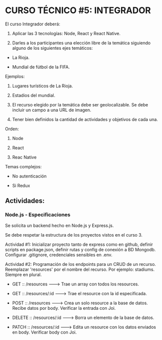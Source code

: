 
# CURSO TÉCNICO #5: INTEGRADOR


El curso Integrador deberá:

1.  Aplicar las 3 tecnologías: Node, React y React Native.
    
2.  Darles a los participantes una elección libre de la temática siguiendo alguno de los siguientes ejes temáticos:
    

-   La Rioja.
    
-   Mundial de fútbol de la FIFA.
    

Ejemplos:

1.  Lugares turísticos de La Rioja.
    
2.  Estadios del mundial.
    

3.  El recurso elegido por la temática debe ser geolocalizable. Se debe incluir un campo a una URL de imagen.
    
4.  Tener bien definidos la cantidad de actividades y objetivos de cada una.
    
  

Orden:

1.  Node
    
2.  React
    
3.  Reac Native
    

  

Temas complejos:

-   No autenticación
    
-   Si Redux
    

  
  
  

## Actividades:

### Node.js - Especificaciones

Se solicita un backend hecho en Node.js y Express.js.

Se debe respetar la estructura de los proyectos vistos en el curso 3.

  
  

Actividad #1: Inicializar proyecto tanto de express como en github, definir scripts en package.json, definir rutas y config de conexión a BD Mongodb. Configurar .gitignore, credenciales sensibles en .env.

Actividad #2: Programación de los endpoints para un CRUD de un recurso. Reemplazar 'resources' por el nombre del recurso. Por ejemplo: stadiums. Siempre en plural.

-   GET :: /resources ---> Trae un array con todos los resources.
    
-   GET :: /resources/:id ---> Trae el resource con la id especificada.
    
-   POST :: /resources ---> Crea un solo resource a la base de datos. Recibe datos por body. Verificar la entrada con Joi.
    
-   DELETE :: /resources/:id ---> Borra un elemento de la base de datos.
    
-   PATCH :: /resources/:id ---> Edita un resource con los datos enviados en body. Verificar body con Joi.